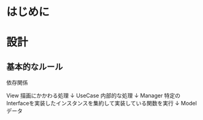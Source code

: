 # はじめに
# 設計

## 基本的なルール
依存関係

View 描画にかかわる処理
↓
UseCase 内部的な処理
↓
Manager 特定のInterfaceを実装したインスタンスを集約して実装している関数を実行
↓
Model データ

